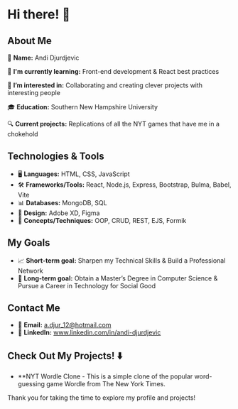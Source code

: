 # Hi there! 👋

## About Me

👤 **Name:** Andi Djurdjevic

🌱 **I'm currently learning:** Front-end development & React best practices

👀 **I’m interested in:** Collaborating and creating clever projects with interesting people

🎓 **Education:** Southern New Hampshire University

🔍 **Current projects:** Replications of all the NYT games that have me in a chokehold

## Technologies & Tools
* 🖥️ **Languages:** HTML, CSS, JavaScript
* 🛠️ **Frameworks/Tools:** React, Node.js, Express, Bootstrap, Bulma, Babel, Vite
* 📊 **Databases:** MongoDB, SQL
* 🎨 **Design:** Adobe XD, Figma
* 🔧 **Concepts/Techniques:** OOP, CRUD, REST, EJS, Formik

## My Goals
* 📈 **Short-term goal:** Sharpen my Technical Skills & Build a Professional Network
* 🚀 **Long-term goal:** Obtain a Master’s Degree in Computer Science & Pursue a Career in Technology for Social Good

## Contact Me
* 📧 **Email:** a.djur_12@hotmail.com
* 💬 **LinkedIn:** www.linkedin.com/in/andi-djurdjevic

## Check Out My Projects! ⬇️
* **NYT Wordle Clone - This is a simple clone of the popular word-guessing game Wordle from The New York Times.

Thank you for taking the time to explore my profile and projects!



